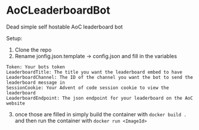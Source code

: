 # AoCLeaderboardBot

Dead simple self hostable AoC leaderboard bot

Setup: 
  1. Clone the repo
  2. Rename jonfig.json.template -> config.json and fill in the variables
  
    Token: Your bots token
    LeaderboardTitle: The title you want the leaderboard embed to have
    LeaderboardChannel: The ID of the channel you want the bot to send the leaderboard message in
    SessionCookie: Your Advent of code session cookie to view the leaderboard
    LeaderboardEndpoint: The json endpoint for your leaderboard on the AoC website
    
 3. once those are filled in simply build the container with `docker build .` and then run the container with `docker run <ImageId>`
